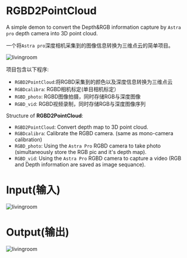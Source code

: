 # RGBD2PointCloud

A simple demon to convert the Depth&RGB information capture by `Astra pro` depth camera into 3D point cloud.

一个将`Astra pro`深度相机采集到的图像信息转换为三维点云的简单项目。

![livingroom](./RGBD2PointCloud/demon/livingroom.gif)

项目包含以下程序:

- `RGBD2PointCloud`:将RGBD采集到的颜色以及深度信息转换为三维点云
- `RGBDcalibra`: RGBD相机标定(单目相机标定）
- `RGBD_photo`: RGBD图像拍摄，同时存储RGB与深度图像
- `RGBD_vid`: RGBD视频录制，同时存储RGB与深度图像序列

Structure of **RGBD2PointCloud**:

- `RGBD2PointCloud`: Convert depth map to 3D point cloud.
- `RGBDcalibra`: Calibrate the RGBD camera. (same as mono-camera calibration)
- `RGBD_photo`: Using the `Astra Pro` RGBD camera to take photo (simultaneously store the RGB pic and it's depth map).
- `RGBD_vid`: Using the `Astra Pro` RGBD camera to capture a video (RGB and Depth information are saved as image sequance).

# Input(输入)

![livingroom](./RGBD2PointCloud/demon/livingroom.png)

# Output(输出)

![livingroom](./RGBD2PointCloud/demon/livingroom.gif)